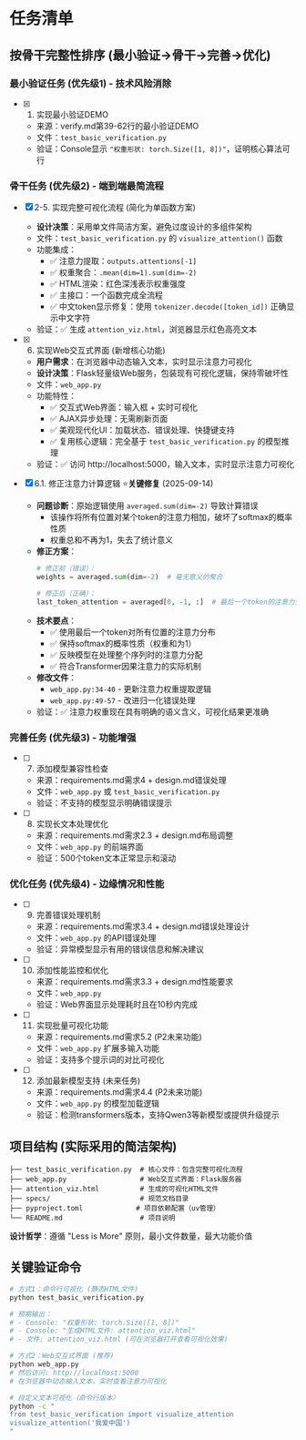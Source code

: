 # 任务清单

## 按骨干完整性排序 (最小验证→骨干→完善→优化)

### 最小验证任务 (优先级1) - 技术风险消除

- [x] 1. 实现最小验证DEMO
  - 来源：verify.md第39-62行的最小验证DEMO
  - 文件：`test_basic_verification.py`
  - 验证：Console显示 `"权重形状: torch.Size([1, 8])"`，证明核心算法可行

### 骨干任务 (优先级2) - 端到端最简流程

- [x] 2-5. 实现完整可视化流程 (简化为单函数方案)
  - **设计决策**：采用单文件简洁方案，避免过度设计的多组件架构
  - 文件：`test_basic_verification.py` 的 `visualize_attention()` 函数
  - 功能集成：
    - ✅ 注意力提取：`outputs.attentions[-1]`
    - ✅ 权重聚合：`.mean(dim=1).sum(dim=-2)` 
    - ✅ HTML渲染：红色深浅表示权重强度
    - ✅ 主接口：一个函数完成全流程
    - ✅ 中文token显示修复：使用 `tokenizer.decode([token_id])` 正确显示中文字符
  - 验证：✅ 生成 `attention_viz.html`，浏览器显示红色高亮文本

- [x] 6. 实现Web交互式界面 (新增核心功能)
  - **用户需求**：在浏览器中动态输入文本，实时显示注意力可视化
  - **设计决策**：Flask轻量级Web服务，包装现有可视化逻辑，保持零破坏性
  - 文件：`web_app.py`
  - 功能特性：
    - ✅ 交互式Web界面：输入框 + 实时可视化
    - ✅ AJAX异步处理：无需刷新页面
    - ✅ 美观现代化UI：加载状态、错误处理、快捷键支持
    - ✅ 复用核心逻辑：完全基于 `test_basic_verification.py` 的模型推理
  - 验证：✅ 访问 http://localhost:5000，输入文本，实时显示注意力可视化

- [x] 6.1. 修正注意力计算逻辑 ⭐**关键修复** (2025-09-14)
  - **问题诊断**：原始逻辑使用 `averaged.sum(dim=-2)` 导致计算错误
    - 该操作将所有位置对某个token的注意力相加，破坏了softmax的概率性质
    - 权重总和不再为1，失去了统计意义
  - **修正方案**：
    ```python
    # 修正前（错误）：
    weights = averaged.sum(dim=-2)  # 毫无意义的聚合

    # 修正后（正确）：
    last_token_attention = averaged[0, -1, :]  # 最后一个token的注意力分布
    ```
  - **技术要点**：
    - ✅ 使用最后一个token对所有位置的注意力分布
    - ✅ 保持softmax的概率性质（权重和为1）
    - ✅ 反映模型在处理整个序列时的注意力分配
    - ✅ 符合Transformer因果注意力的实际机制
  - **修改文件**：
    - `web_app.py:34-40` - 更新注意力权重提取逻辑
    - `web_app.py:49-57` - 改进归一化错误处理
  - 验证：✅ 注意力权重现在具有明确的语义含义，可视化结果更准确

### 完善任务 (优先级3) - 功能增强

- [ ] 7. 添加模型兼容性检查
  - 来源：requirements.md需求4 + design.md错误处理
  - 文件：`web_app.py` 或 `test_basic_verification.py`
  - 验证：不支持的模型显示明确错误提示

- [ ] 8. 实现长文本处理优化
  - 来源：requirements.md需求2.3 + design.md布局调整
  - 文件：`web_app.py` 的前端界面
  - 验证：500个token文本正常显示和滚动

### 优化任务 (优先级4) - 边缘情况和性能

- [ ] 9. 完善错误处理机制
  - 来源：requirements.md需求3.4 + design.md错误处理设计
  - 文件：`web_app.py` 的API错误处理
  - 验证：异常模型显示有用的错误信息和解决建议

- [ ] 10. 添加性能监控和优化
  - 来源：requirements.md需求3.3 + design.md性能要求
  - 文件：`web_app.py` 
  - 验证：Web界面显示处理耗时且在10秒内完成

- [ ] 11. 实现批量可视化功能
  - 来源：requirements.md需求5.2 (P2未来功能)
  - 文件：`web_app.py` 扩展多输入功能
  - 验证：支持多个提示词的对比可视化

- [ ] 12. 添加最新模型支持 (未来任务)
  - 来源：requirements.md需求4.4 (P2未来功能)
  - 文件：`web_app.py` 的模型加载逻辑
  - 验证：检测transformers版本，支持Qwen3等新模型或提供升级提示

## 项目结构 (实际采用的简洁架构)

```
├── test_basic_verification.py  # 核心文件：包含完整可视化流程
├── web_app.py                  # Web交互式界面：Flask服务器
├── attention_viz.html          # 生成的可视化HTML文件
├── specs/                      # 规范文档目录
├── pyproject.toml             # 项目依赖配置（uv管理）
└── README.md                   # 项目说明
```

**设计哲学**：遵循 "Less is More" 原则，最小文件数量，最大功能价值

## 关键验证命令

```bash
# 方式1：命令行可视化 (静态HTML文件)
python test_basic_verification.py

# 预期输出：
# - Console: "权重形状: torch.Size([1, 8])"
# - Console: "生成HTML文件: attention_viz.html" 
# - 文件: attention_viz.html (可在浏览器打开查看可视化效果)

# 方式2：Web交互式界面 (推荐)
python web_app.py
# 然后访问: http://localhost:5000
# 在浏览器中动态输入文本，实时查看注意力可视化

# 自定义文本可视化（命令行版本）
python -c "
from test_basic_verification import visualize_attention
visualize_attention('我爱中国')
"
```